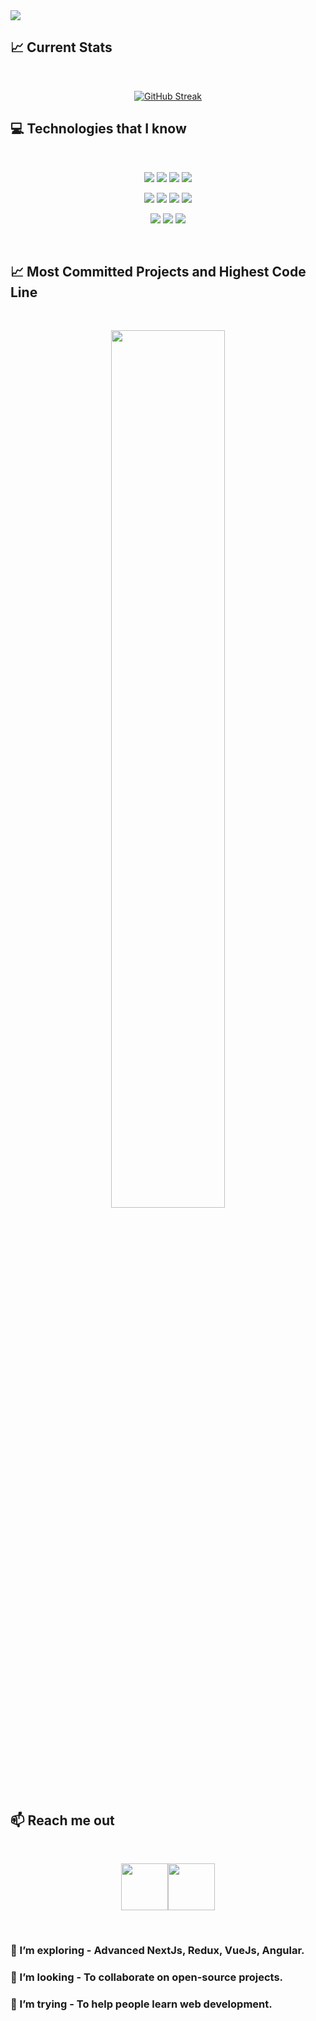 <a href="https://www.facebook.com/mirhussainmurtaza/">
<img src="https://i.ibb.co/K5XvRCh/2351184.png" />
</a>

## :chart_with_upwards_trend: Current Stats
<br />
<p align="center">
<a href="https://git.io/streak-stats"><img src="https://streak-stats.demolab.com?user=ripon4521" alt="GitHub Streak" /></a>
</p>

## :computer: Technologies that I know

<br>
<p align="center">
<img src="https://github.com/mir-hussain/mir-hussain/blob/main/images/icons/HTML.png"/>
<img src="https://github.com/mir-hussain/mir-hussain/blob/main/images/icons/css.png"/>
<img src="https://github.com/mir-hussain/mir-hussain/blob/main/images/icons/JavaScript.png"/>
<img src="https://upload.wikimedia.org/wikipedia/commons/thumb/4/4c/Typescript_logo_2020.svg/1024px-Typescript_logo_2020.svg.png"/>

</p>
<p align="center">
<img src="https://github.com/mir-hussain/mir-hussain/blob/main/images/icons/react.png"/>


<img src="https://github.com/mir-hussain/mir-hussain/blob/main/images/icons/tailwind.png"/>
<img src="https://github.com/mir-hussain/mir-hussain/blob/main/images/icons/Bootsrap.png"/>
<img src="https://github.com/mir-hussain/mir-hussain/blob/main/images/icons/firebase.png"/>
</p>
<p align="center">
<img src="https://github.com/mir-hussain/mir-hussain/blob/main/images/icons/node.png"/>
<img src="https://github.com/mir-hussain/mir-hussain/blob/main/images/icons/express.png"/>
<img src="https://github.com/mir-hussain/mir-hussain/blob/main/images/icons/mongo.png"/>
</p><br/>


## :chart_with_upwards_trend: Most Committed Projects and Highest Code Line

<br />
<p align="center">
  <img width="60%" src="https://api.githubtrends.io/user/svg/ripon4521/repos?time_range=one_year&theme=synthwaves" />
</p>

## :mailbox: Reach me out
<br />

[<p align="center"><img height="75" src="https://i.ibb.co/RbpDFwn/Linkedin.png">](https://www.linkedin.com/in/md-ripon-akondo-5b913421b/)[<img height="75" src="https://github.com/mir-hussain/mir-hussain/blob/main/images/icons/Facebook.png">](https://www.facebook.com/re.k.739)[ </p>](_)

<br />

### 🌱 I’m exploring - Advanced NextJs, Redux, VueJs, Angular. 
### 👯 I’m looking - To collaborate on open-source projects. 
### 🤔 I’m trying - To help people learn web development. 




